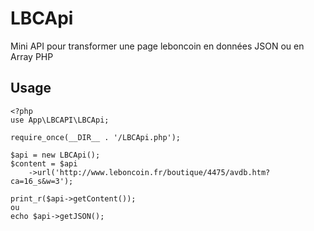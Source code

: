 # LBCApi
Mini API pour transformer une page leboncoin en données JSON ou en Array PHP

## Usage

```
<?php
use App\LBCAPI\LBCApi;

require_once(__DIR__ . '/LBCApi.php');

$api = new LBCApi();
$content = $api
	->url('http://www.leboncoin.fr/boutique/4475/avdb.htm?ca=16_s&w=3');

print_r($api->getContent());
ou
echo $api->getJSON();
```

